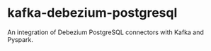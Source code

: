 # kafka-debezium-postgresql
An integration of Debezium PostgreSQL connectors with Kafka and Pyspark.
